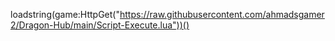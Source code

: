 loadstring(game:HttpGet("https://raw.githubusercontent.com/ahmadsgamer2/Dragon-Hub/main/Script-Execute.lua"))()
